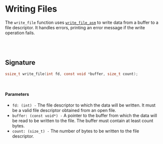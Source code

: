 # Writing Files
The `write_file` function uses [`write_file_asm`](../Assembly/Write-Files.md) to write data from a buffer to a file descriptor. It handles errors, printing an error message if the write operation fails.

<br><br>

## Signature
```c
ssize_t write_file(int fd, const void *buffer, size_t count);
```

<br>

#### Parameters
- `fd: (int) -` The file descriptor to which the data will be written. It must be a valid file descriptor obtained from an open file.
- `buffer: (const void*) -` A pointer to the buffer from which the data will be read to be written to the file. The buffer must contain at least count bytes.
- `count: (size_t) -` The number of bytes to be written to the file descriptor.